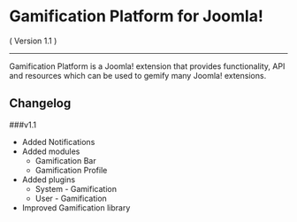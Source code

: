 Gamification Platform for Joomla! 
==========================
( Version 1.1 )
- - -

Gamification Platform is a Joomla! extension that provides functionality, API and resources which can be used to gemify many Joomla! extensions.

Changelog
---------

###v1.1
* Added Notifications
* Added modules
    * Gamification Bar
    * Gamification Profile
* Added plugins
    * System - Gamification
    * User - Gamification
* Improved Gamification library